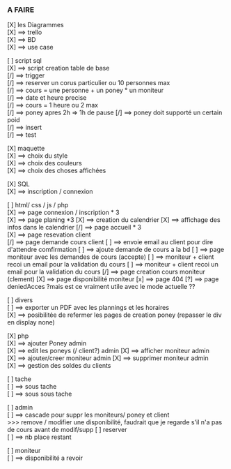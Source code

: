 

### A FAIRE

[X] les Diagrammes  
[X]     ==> trello  
[X]     ==> BD  
[X]     ==> use case  


[ ] script sql  
[X]     ==> script creation table de base   
[/]     ==> trigger    
[/]         ==> reserver un corus particulier ou 10 personnes max  
[/]         ==> cours = une personne + un poney ° un moniteur  
[/]         ==> date et heure precise  
[/]         ==> cours = 1 heure ou 2 max  
[/]         ==> poney apres 2h => 1h de pause 
[/]         ==> poney doit supporté un certain poid  
[/]     ==> insert    
[/]     ==> test   

[X] maquette  
[X]     ==> choix du style   
[X]     ==> choix des couleurs   
[X]     ==> choix des choses affichées   
   
[X] SQL     
[X]     ==> inscription / connexion   
   

[ ] html/ css / js / php   
[X]     ==> page connexion / inscription * 3    
[X]     ==> page planing *3
[X]         ==> creation du calendrier
[X]         ==> affichage des infos dans le calendrier
[/]     ==> page accueil * 3  
[X]     ==> page resevation client  
[/]     ==> page demande cours client
[ ]         ==> envoie email au client pour dire d'attendre comfirmation
[ ]         ==> ajoute demande de cours a la bd
[ ]         ==> page moniteur avec les demandes de cours (accepte)
[ ]         ==> moniteur + client recoi un email pour la validation du cours
[ ]         ==> moniteur + client recoi un email pour la validation du cours
[/]     ==> page creation cours moniteur (clement)
[X]     ==> page disponibilité moniteur 
[x]     ==> page 404 
[?]     ==> page deniedAcces ?mais est ce vraiment utile avec le mode actuelle ?? 
 
[ ] divers  
[ ]     ==> exporter un PDF avec les plannings et les horaires    
[X]     ==> posibilitée de refermer les pages de creation poney (repasser le div en display none)




[X] php  
[X]     ==> ajouter Poney admin   
[X]     ==> edit les poneys (/ client?) admin 
[X]     ==> afficher moniteur admin   
[X]     ==> ajouter/creer moniteur admin 
[X]     ==> supprimer moniteur admin   
[X]     ==> gestion des soldes du clients


[ ] tache  
[ ]     ==> sous tache  
[ ]         ==> sous sous tache  


[ ] admin  
[ ]     ==> cascade pour suppr les moniteurs/ poney et client  
        >>> remove / modifier une disponibilité, faudrait que je regarde s'il n'a pas de cours avant de modif/supp
[ ] reserver  
[ ]     ==> nb place restant  

[ ] moniteur  
[ ]     ==> disponibilité a revoir  
